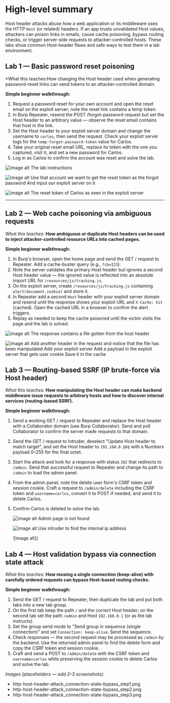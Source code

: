 # High-level summary

Host header attacks abuse how a web application or its middleware uses the HTTP `Host` (or related) headers. If an app trusts unvalidated Host values, attackers can poison links in emails, cause cache poisoning, bypass routing checks, or trigger server-side requests to attacker-controlled hosts. These labs show common Host-header flaws and safe ways to test them in a lab environment.

## Lab 1 — Basic password reset poisoning

*What this teaches:How changing the Host header used when generating password-reset links can send tokens to an attacker-controlled domain.

**Simple beginner walkthrough:**

1. Request a password reset for your own account and open the reset email on the exploit server; note the reset link contains a temp token.
2. In Burp Repeater, resend the POST /forgot-password request but set the Host header to an arbitrary value — observe the reset email contains that host in the link.
3. Set the Host header to your exploit server domain and change the username to `carlos`, then send the request. Check your exploit server logs for the `temp-forgot-password-token` value for Carlos.
4. Take your original reset email URL, replace its token with the one you captured, visit it, and set a new password for Carlos.
5. Log in as Carlos to confirm the account was reset and solve the lab.

![image alt](https://github.com/Lispectree/web-sec/blob/643abe3857ecffcf649ef624a396826d1e17a1c4/web-security-labs/labs/http-host-header-attack/HEADER%20ATTACK%20LAB1%20PHOTO1.jpg)
The lab instructions


![image alt](https://github.com/Lispectree/web-sec/blob/403bc6dbd94c096903d67545fb5c8cdbcdc66760/web-security-labs/labs/http-host-header-attack/HEADER%20ATTACK%20LAB1%20PHOTO2.jpg)
Use that account we want to get the reset token as the forgot password 
And input our exploit server on it


![image alt](https://github.com/Lispectree/web-sec/blob/4c83cb1aef30510695156806701e2fc2877ab93c/web-security-labs/labs/http-host-header-attack/HEADER%20ATTACK%20LAB1%20PHOTO3.jpg)
The reset token of Carlos as seen in the exploit server

---

## Lab 2 — Web cache poisoning via ambiguous requests

*What this teaches:* **How ambiguous or duplicate Host headers can be used to inject attacker-controlled resource URLs into cached pages.**

**Simple beginner walkthrough:**

1. In Burp's browser, open the home page and send the GET / request to Repeater. Add a cache-buster query (e.g., `?cb=123`).
2. Note the server validates the primary Host header but ignores a second Host header value — the ignored value is reflected into an absolute import URL for `/resources/js/tracking.js`.
3. On the exploit server, create `/resources/js/tracking.js` containing `alert(document.cookie)` and store it.
4. In Repeater add a second `Host` header with your exploit server domain and resend until the response shows your exploit URL and `X-Cache: hit` (cached). Open the cached URL in a browser to confirm the alert triggers.
5. Replay as needed to keep the cache poisoned until the victim visits the page and the lab is solved.

![image alt](https://github.com/Lispectree/web-sec/blob/52026ba5a656284c21ae5521fb24d1259699b252/web-security-labs/labs/http-host-header-attack/HEADER%20ATTACK%20LAB2%20PHOTO1.jpg)
The response contains a file gotten from the host header


![image alt](https://github.com/Lispectree/web-sec/blob/f41f55e7b5070a36e9cc375581e25fd40f5ffabf/web-security-labs/labs/http-host-header-attack/HEADER%20ATTACK%20LAB2%20PHOTO2.jpg)
Add another header in the request and notice that the file has been manipulated 
Add your exploit server 
Add a payload in the exploit server that gets user cookie
Save it in the cache


## Lab 3 — Routing-based SSRF (IP brute-force via Host header)

*What this teaches:* **How manipulating the Host header can make backend middleware issue requests to arbitrary hosts and how to discover internal services (routing-based SSRF).**

**Simple beginner walkthrough:**

1. Send a working GET / request to Repeater and replace the Host header with a Collaborator domain (use Burp Collaborator). Send and poll Collaborator to confirm the server made requests to that domain.
2. Send the GET / request to Intruder, deselect "Update Host header to match target", and set the Host header to `192.168.0.§0§` with a Numbers payload 0–255 for the final octet.
3. Start the attack and look for a response with status `302` that redirects to `/admin`. Send that successful request to Repeater and change its path to `/admin` to load the admin panel.
4. From the admin panel, note the delete user form's CSRF token and session cookie. Craft a request to `/admin/delete` including the CSRF token and `username=carlos`, convert it to POST if needed, and send it to delete Carlos.
5. Confirm Carlos is deleted to solve the lab.

   ![image alt](https://github.com/Lispectree/web-sec/blob/40291f1eb1f381c2ec269b0a4753aeecfdb9ab64/web-security-labs/labs/http-host-header-attack/HEADER%20ATTACK%20LAB3%20PHOTO1.jpg)
   Admin page is not found


      ![image alt](https://github.com/Lispectree/web-sec/blob/4026257e97a71f634150179f4bb7dc3befb5d283/web-security-labs/labs/http-host-header-attack/HEADER%20ATTACK%20LAB3%20PHOTO2.jpg)
   Use intruder to find the internal ip address


      ![image alt](

## Lab 4 — Host validation bypass via connection state attack

*What this teaches:* **How reusing a single connection (keep-alive) with carefully ordered requests can bypass Host-based routing checks.**

**Simple beginner walkthrough:**

1. Send the GET / request to Repeater, then duplicate the tab and put both tabs into a new tab group.
2. On the first tab keep the path `/` and the correct Host header; on the second tab set the path `/admin` and Host `192.168.0.1` (or as the lab instructs).
3. Set the group send mode to "Send group in sequence (single connection)" and set `Connection: keep-alive`. Send the sequence.
4. Check responses — the second request may be processed as `/admin` by the backend. Use the returned admin panel to find the delete form and copy the CSRF token and session cookie.
5. Craft and send a POST to `/admin/delete` with the CSRF token and `username=carlos` while preserving the session cookie to delete Carlos and solve the lab.

*Images (placeholders — add 2–3 screenshots):*

* http-host-header-attack_connection-state-bypass_step1.png
* http-host-header-attack_connection-state-bypass_step2.png
* http-host-header-attack_connection-state-bypass_step3.png


